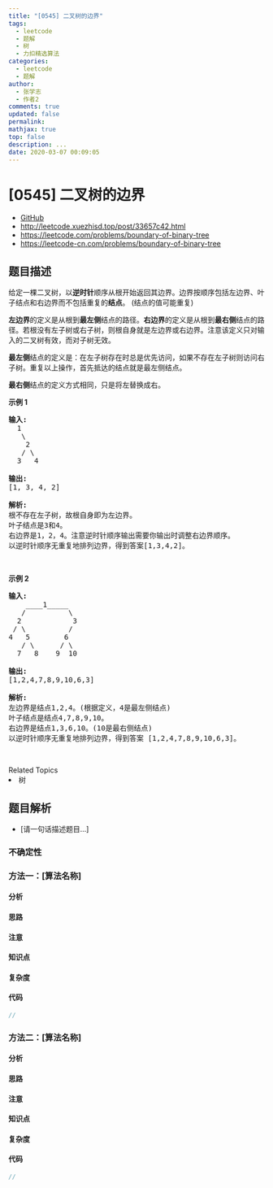 ```yaml
---
title: "[0545] 二叉树的边界"
tags:
  - leetcode
  - 题解
  - 树
  - 力扣精选算法
categories:
  - leetcode
  - 题解
author:
  - 张学志
  - 作者2
comments: true
updated: false
permalink:
mathjax: true
top: false
description: ...
date: 2020-03-07 00:09:05
---
```



# [0545] 二叉树的边界
* [GitHub](https://github.com/algoboy101/LeetCodeCrowdsource/tree/master/_posts/QA/%5B0545%5D%20%E4%BA%8C%E5%8F%89%E6%A0%91%E7%9A%84%E8%BE%B9%E7%95%8C.md)
* http://leetcode.xuezhisd.top/post/33657c42.html
* https://leetcode.com/problems/boundary-of-binary-tree
* https://leetcode-cn.com/problems/boundary-of-binary-tree


## 题目描述

<p>给定一棵二叉树，以<strong>逆时针</strong>顺序从根开始返回其边界。边界按顺序包括左边界、叶子结点和右边界而不包括重复的<strong>结点</strong>。&nbsp;(结点的值可能重复)</p>

<p><strong>左边界</strong>的定义是从根到<strong>最左侧</strong>结点的路径。<strong>右边界</strong>的定义是从根到<strong>最右侧</strong>结点的路径。若根没有左子树或右子树，则根自身就是左边界或右边界。注意该定义只对输入的二叉树有效，而对子树无效。</p>

<p><strong>最左侧</strong>结点的定义是：在左子树存在时总是优先访问，如果不存在左子树则访问右子树。重复以上操作，首先抵达的结点就是最左侧结点。</p>

<p><strong>最右侧</strong>结点的定义方式相同，只是将左替换成右。</p>

<p><strong>示例 1</strong></p>

<pre><strong>输入:</strong>
  1
   \
    2
   / \
  3   4

<strong>输出:</strong>
[1, 3, 4, 2]

<strong>解析:</strong>
根不存在左子树，故根自身即为左边界。
叶子结点是3和4。
右边界是1，2，4。注意逆时针顺序输出需要你输出时调整右边界顺序。
以逆时针顺序无重复地排列边界，得到答案[1,3,4,2]。
</pre>

<p>&nbsp;</p>

<p><strong>示例 2</strong></p>

<pre><strong>输入:</strong>
    ____1_____
   /          \
  2            3
 / \          / 
4   5        6   
   / \      / \
  7   8    9  10  
       
<strong>输出:</strong>
[1,2,4,7,8,9,10,6,3]

<strong>解析:</strong>
左边界是结点1,2,4。(根据定义，4是最左侧结点)
叶子结点是结点4,7,8,9,10。
右边界是结点1,3,6,10。(10是最右侧结点)
以逆时针顺序无重复地排列边界，得到答案 [1,2,4,7,8,9,10,6,3]。
</pre>

<p>&nbsp;</p>
<div><div>Related Topics</div><div><li>树</li></div></div>


## 题目解析
* [请一句话描述题目...]

### 不确定性


### 方法一：[算法名称]

#### 分析

#### 思路

#### 注意

#### 知识点

#### 复杂度

#### 代码

```cpp
//
```


### 方法二：[算法名称]

#### 分析

#### 思路

#### 注意

#### 知识点

#### 复杂度

#### 代码

```cpp
//
```


